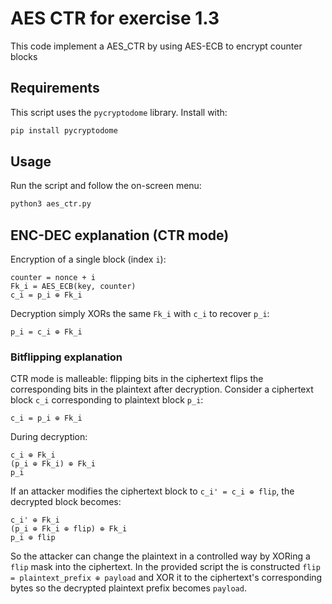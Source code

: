 # AES CTR for exercise 1.3
This code implement a AES_CTR by using AES-ECB to encrypt counter blocks

## Requirements
This script uses the `pycryptodome` library. Install with:
```bash
pip install pycryptodome
```

## Usage
Run the script and follow the on-screen menu:
```bash
python3 aes_ctr.py
```

## ENC-DEC explanation (CTR mode)
Encryption of a single block (index `i`):

```
counter = nonce + i
Fk_i = AES_ECB(key, counter)
c_i = p_i ⊕ Fk_i
```

Decryption simply XORs the same `Fk_i` with `c_i` to recover `p_i`:

```
p_i = c_i ⊕ Fk_i
```

### Bitflipping explanation
CTR mode is malleable: flipping bits in the ciphertext flips the corresponding bits in the plaintext after decryption.
Consider a ciphertext block `c_i` corresponding to plaintext block `p_i`:

```
c_i = p_i ⊕ Fk_i
```

During decryption:

```
c_i ⊕ Fk_i
(p_i ⊕ Fk_i) ⊕ Fk_i
p_i
```


If an attacker modifies the ciphertext block to `c_i' = c_i ⊕ flip`, the decrypted block becomes:
```
c_i' ⊕ Fk_i
(p_i ⊕ Fk_i ⊕ flip) ⊕ Fk_i
p_i ⊕ flip
```


So the attacker can change the plaintext in a controlled way by XORing a `flip` mask into the ciphertext. In the provided script the is constructed `flip = plaintext_prefix ⊕ payload` and XOR it to the ciphertext's corresponding bytes so the decrypted plaintext prefix becomes `payload`.


